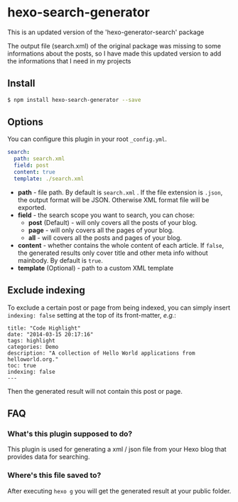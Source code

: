 # hexo-search-generator
This is an updated version of the 'hexo-generator-search' package

The output file (search.xml) of the original package was missing to some informations about the posts, so I have made this updated version to add the informations that I need in my projects

## Install

``` bash
$ npm install hexo-search-generator --save
```

## Options

You can configure this plugin in your root `_config.yml`.

``` yaml
search:
  path: search.xml
  field: post
  content: true
  template: ./search.xml
```

- **path** - file path. By default is `search.xml` . If the file extension is `.json`, the output format will be JSON. Otherwise XML format file will be exported.
- **field** - the search scope you want to search, you can chose:
  * **post** (Default) - will only covers all the posts of your blog.
  * **page** - will only covers all the pages of your blog.
  * **all** - will covers all the posts and pages of your blog.
- **content** - whether contains the whole content of each article. If `false`, the generated results only cover title and other meta info without mainbody. By default is `true`.
- **template** (Optional) - path to a custom XML template

## Exclude indexing

To exclude a certain post or page from being indexed, you can simply insert `indexing: false` setting at the top of its front-matter, *e.g.*:

```
title: "Code Highlight"
date: "2014-03-15 20:17:16"
tags: highlight
categories: Demo
description: "A collection of Hello World applications from helloworld.org."
toc: true
indexing: false
---
```

Then the generated result will not contain this post or page.

## FAQ

### What's this plugin supposed to do? 

This plugin is used for generating a xml / json file from your Hexo blog that provides data for searching.

### Where's this file saved to?

After executing `hexo g` you will get the generated result at your public folder.